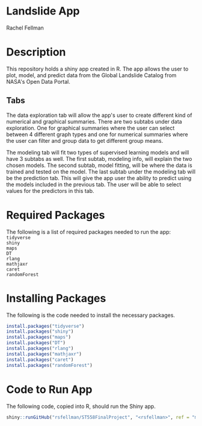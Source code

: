 Landslide App
================
Rachel Fellman

# Description
This repository holds a shiny app created in R. The app allows the user to plot, model, and predict data from the Global Landslide Catalog from NASA's Open Data Portal.

## Tabs
The data exploration tab will allow the app's user to create different kind of numerical and graphical summaries. There are two subtabs under data exploration. One for graphical summaries where the user can select between 4 different graph types and one for numerical summaries where the user can filter and group data to get different group means.

The modeling tab will fit two types of supervised learning models and will have 3 subtabs as well. The first subtab, modeling info, will explain the two chosen models. The second subtab, model fitting, will be where the data is trained and tested on the model. The last subtab under the modeling tab will be the prediction tab. This will give the app user the ability to predict using the models included in the previous tab. The user will be able to select values for the predictors in this tab.

# Required Packages

The following is a list of required packages needed to run the app:  
`tidyverse`  
`shiny`  
`maps`  
`DT`  
`rlang`  
`mathjaxr`  
`caret`  
`randomForest`

# Installing Packages

The following is the code needed to install the necessary packages.

``` r
install.packages("tidyverse")
install.packages("shiny")
install.packages("maps")
install.packages("DT")
install.packages("rlang")
install.packages("mathjaxr")
install.packages("caret")
install.packages("randomForest")
```

# Code to Run App

The following code, copied into R, should run the Shiny app.

``` r
shiny::runGitHub("rsfellman/ST558FinalProject", "<rsfellman>", ref = "main", subdir = "FinalProjApp/")
```
